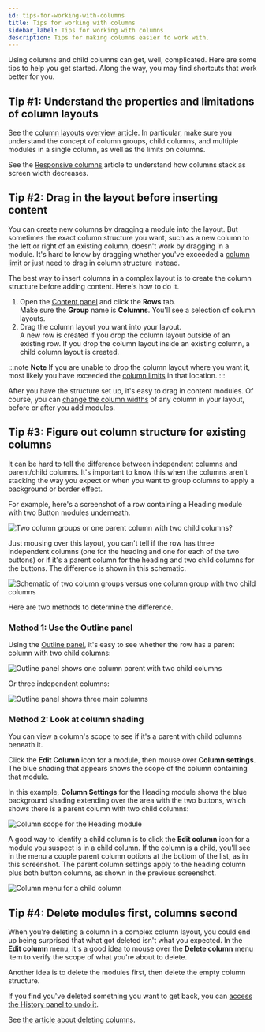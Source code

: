 ```yaml
---
id: tips-for-working-with-columns
title: Tips for working with columns
sidebar_label: Tips for working with columns
description: Tips for making columns easier to work with.
---
```


Using columns and child columns can get, well, complicated. Here are some tips to help you get started. Along the way, you may find shortcuts that work better for you.

## Tip #1: Understand the properties and limitations of column layouts

See the [column layouts overview article](/beaver-builder/layouts/columns/column-layouts-overview.md). In particular, make sure you understand the concept of column groups, child columns, and multiple modules in a single column, as well as the limits on columns.

See the [Responsive columns](/beaver-builder/layouts/responsive-design/responsive-columns.md) article to understand how columns stack as screen width decreases.

## Tip #2: Drag in the layout before inserting content

You can create new columns by dragging a module into the layout. But sometimes the exact column structure you want, such as a new column to the left or right of an existing column, doesn't work by dragging in a module. It's hard to know by dragging whether you've exceeded a [column limit](/beaver-builder/layouts/columns/column-layouts-overview.md/#basic-column-rules-and-limits) or just need to drag in column structure instead.

The best way to insert columns in a complex layout is to create the column structure before adding content. Here's how to do it.

1. Open the [Content panel](/beaver-builder/getting-started/bb-editor-basics/user-interface.md/#8-14-content-panel) and click the **Rows** tab.  
Make sure the **Group** name is **Columns**. You'll see a selection of column layouts.
2. Drag the column layout you want into your layout.  
A new row is created if you drop the column layout outside of an existing row. If you drop the column layout inside an existing column, a child column layout is created.

:::note **Note**
If you are unable to drop the column layout where you want it, most likely you have exceeded the [column limits](/beaver-builder/layouts/columns/column-layouts-overview.md#c#basic-column-rules-and-limits) in that location.
:::

After you have the structure set up, it's easy to drag in content modules. Of course, you can [change the column widths](/beaver-builder/layouts/columns/resize-or-reset-column-width.md) of any column in your layout, before or after you add modules.

## Tip #3: Figure out column structure for existing columns

It can be hard to tell the difference between independent columns and parent/child columns. It's important to know this when the columns aren't stacking the way you expect or when you want to group columns to apply a background or border effect.

For example, here's a screenshot of a row containing a Heading module with two Button modules underneath.

![Two column groups or one parent column with two child columns?](/img/column-groups-vs-nested-example.png)

Just mousing over this layout, you can't tell if the row has three independent columns (one for the heading and one for each of the two buttons) or if it's a parent column for the heading and two child columns for the buttons. The difference is shown in this schematic.

![Schematic of two column groups versus one column group with two child columns](/img/column-groups-vs-nested-columns-schematic.png)

Here are two methods to determine the difference.

### Method 1: Use the Outline panel

Using the [Outline panel](/beaver-builder/getting-started/bb-editor-basics/outline-panel.md), it's easy to see whether the row has a parent column with two child columns:

![Outline panel shows one column parent with two child columns](/img/layouts--columns--tips-for-working-with-columns--3.png)

Or three independent columns:

![Outline panel shows three main columns](/img/layouts--columns--tips-for-working-with-columns--4.png)

### Method 2: Look at column shading

You can view a column's scope to see if it's a parent with child columns beneath it.  

Click the **Edit  Column** icon for a module, then mouse over **Column settings**. The blue shading that appears shows  the scope of the column containing that module.

In this example, **Column Settings** for the Heading module shows the blue background shading extending over the area with the two buttons, which shows there is a parent column with two child columns:

![Column scope for the Heading module](/img/tips-for-columns-shading.png)

A good way to identify a child column is to click the **Edit column** icon for a module you suspect is in a child column. If the column is a child, you'll see in the menu a couple parent column options at the bottom of the list, as in this screenshot. The parent column settings apply to the heading column plus both button columns, as shown in the previous screenshot.

![Column menu for a child column](/img/tips-for-columns-nested-columns.png)

## Tip #4: Delete modules first, columns second

When you're deleting a column in a complex column layout, you could end up being surprised that what got deleted isn't what you expected. In the **Edit column** menu, it's a good idea to mouse over the **Delete column** menu item to verify the scope of what you're about to delete. 

Another idea is to delete the modules first, then delete the empty column structure. 

If you find you've deleted something you want to get back, you can [access the History panel to undo it](/beaver-builder/getting-started/bb-editor-basics/undo-redo.md).

See [the article about deleting columns](/beaver-builder/getting-started/bb-editor-basics/delete-a-module-or-column.md).
